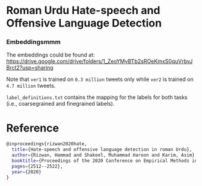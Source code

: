 # Roman Urdu Hate-speech and Offensive Language Detection

### Embeddingsmmm
The embeddings could be found at: https://drive.google.com/drive/folders/1_ZeoYMyBTb2sROeKmxS0quVrbvJBrct2?usp=sharing

Note that ``ver1`` is trained on ``0.3 million`` tweets only while ``ver2`` is trained on ``4.7 million`` tweets.

``label_definitions.txt`` contains the mapping for the labels for both tasks (i.e., coarsegrained and finegrained labels).

# Reference
```bash
@inproceedings{rizwan2020hate,
  title={Hate-speech and offensive language detection in roman Urdu},
  author={Rizwan, Hammad and Shakeel, Muhammad Haroon and Karim, Asim},
  booktitle={Proceedings of the 2020 Conference on Empirical Methods in Natural Language Processing (EMNLP)},
  pages={2512--2522},
  year={2020}
}
```
